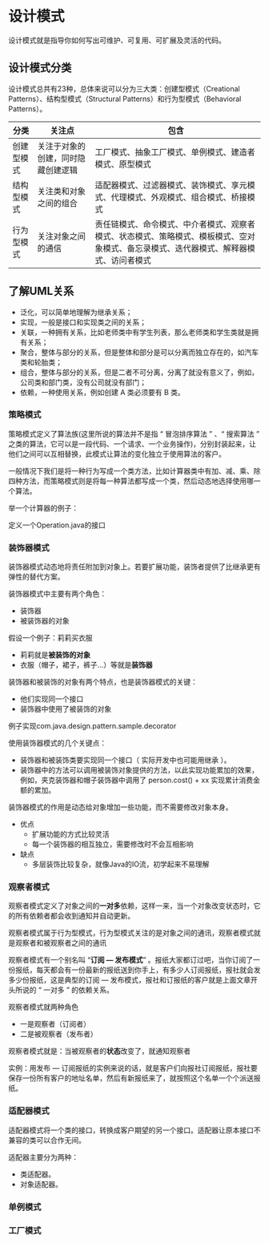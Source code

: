 # 设计模式
设计模式就是指导你如何写出可维护、可复用、可扩展及灵活的代码。

## 设计模式分类
设计模式总共有23种，总体来说可以分为三大类：创建型模式（Creational Patterns）、结构型模式（Structural Patterns）和行为型模式（Behavioral Patterns）。

分类 | 关注点 | 包含
--- | ---| ---
创建型模式 | 关注于对象的创建，同时隐藏创建逻辑 | 工厂模式、抽象工厂模式、单例模式、建造者模式、原型模式
结构型模式 | 关注类和对象之间的组合 | 适配器模式、过滤器模式、装饰模式、享元模式、代理模式、外观模式、组合模式、桥接模式
行为型模式 | 关注对象之间的通信 | 责任链模式、命令模式、中介者模式、观察者模式、状态模式、策略模式、模板模式、空对象模式、备忘录模式、迭代器模式、解释器模式、访问者模式

## 了解UML关系
- 泛化，可以简单地理解为继承关系；
- 实现，一般是接口和实现类之间的关系；
- 关联，一种拥有关系，比如老师类中有学生列表，那么老师类和学生类就是拥有关系；
- 聚合，整体与部分的关系，但是整体和部分是可以分离而独立存在的，如汽车类和轮胎类；
- 组合，整体与部分的关系，但是二者不可分离，分离了就没有意义了，例如，公司类和部门类，没有公司就没有部门；
- 依赖，一种使用关系，例如创建 A 类必须要有 B 类。

### 策略模式
策略模式定义了算法族(这里所说的算法并不是指 “ 冒泡排序算法 ” 、“ 搜索算法 ” 之类的算法，它可以是一段代码、一个请求、一个业务操作)，分别封装起来，让他们之间可以互相替换，此模式让算法的变化独立于使用算法的客户。

一般情况下我们是将一种行为写成一个类方法，比如计算器类中有加、减、乘、除四种方法，而策略模式则是将每一种算法都写成一个类，然后动态地选择使用哪一个算法。

举一个计算器的例子：

定义一个Operation.java的接口

### 装饰器模式
装饰器模式动态地将责任附加到对象上。若要扩展功能，装饰者提供了比继承更有弹性的替代方案。

装饰器模式中主要有两个角色：
- 装饰器
- 被装饰器的对象

假设一个例子：莉莉买衣服
- 莉莉就是**被装饰的对象**
- 衣服（帽子，裙子，裤子...）等就是**装饰器**

装饰器和被装饰的对象有两个特点，也是装饰器模式的关键：
- 他们实现同一个接口
- 装饰器中使用了被装饰的对象

例子实现com.java.design.pattern.sample.decorator

使用装饰器模式的几个关键点：
- 装饰器和被装饰类要实现同一个接口（ 实际开发中也可能用继承 ）。
- 装饰器中的方法可以调用被装饰对象提供的方法，以此实现功能累加的效果，例如，夹克装饰器和帽子装饰器中调用了 person.cost() + xx 实现累计消费金额的累加。

装饰器模式的作用是动态给对象增加一些功能，而不需要修改对象本身。
- 优点
    - 扩展功能的方式比较灵活
    - 每一个装饰器的相互独立，需要修改时不会互相影响
- 缺点
    - 多层装饰比较复杂，就像Java的IO流，初学起来不易理解
    
### 观察者模式
观察者模式定义了对象之间的**一对多**依赖，这样一来，当一个对象改变状态时，它的所有依赖者都会收到通知并自动更新。

观察者模式属于行为型模式，行为型模式关注的是对象之间的通讯，观察者模式就是观察者和被观察者之间的通讯

观察者模式有一个别名叫 “**订阅 — 发布模式**” 。报纸大家都订过吧，当你订阅了一份报纸，每天都会有一份最新的报纸送到你手上，有多少人订阅报纸，报社就会发多少份报纸，这是典型的订阅 — 发布模式，报社和订报纸的客户就是上面文章开头所说的 “ 一对多 ” 的依赖关系。

观察者模式就两种角色
- 一是观察者（订阅者）
- 二是被观察者（发布者）

观察者模式就是：当被观察者的**状态**改变了，就通知观察者

实例：用发布 — 订阅报纸的实例来说的话，就是客户们向报社订阅报纸，报社要保存一份所有客户的地址名单，然后有新报纸来了，就按照这个名单一个个派送报纸。

### 适配器模式
适配器模式将一个类的接口，转换成客户期望的另一个接口。适配器让原本接口不兼容的类可以合作无间。

适配器主要分为两种：
- 类适配器。
- 对象适配器。

### 单例模式
### 工厂模式